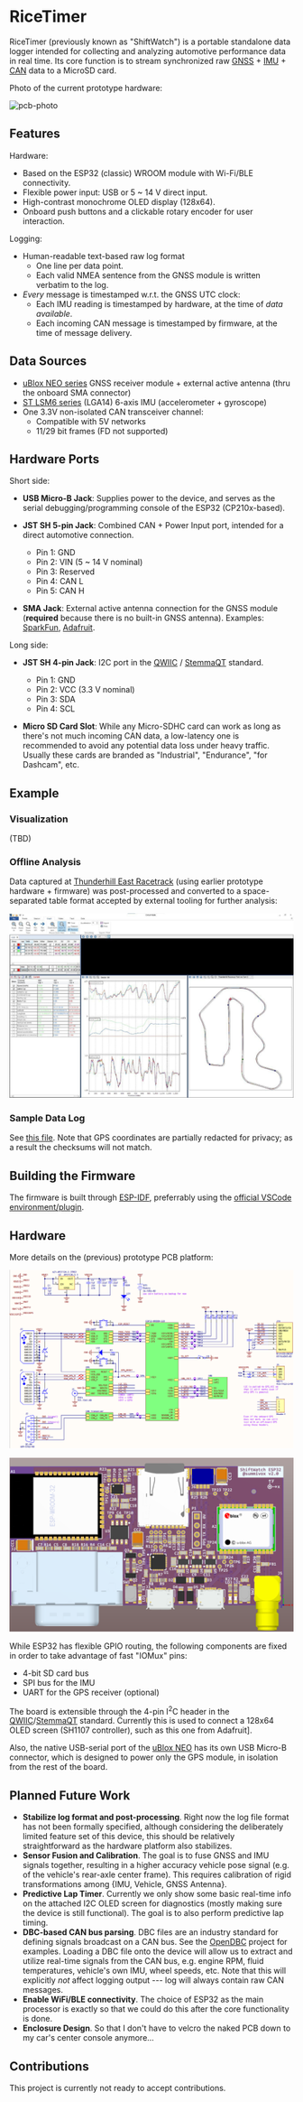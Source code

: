 # RiceTimer

RiceTimer (previously known as "ShiftWatch") is a portable standalone data logger intended for collecting and analyzing automotive performance data in real time. Its core function is to stream synchronized raw [GNSS][] + [IMU][] + [CAN][] data to a MicroSD card.

Photo of the current prototype hardware:

![pcb-photo](doc/image/pcb-v3.0-photo-2.jpg "Photo of RiceTimer v3.0 PCB assembly")


## Features

Hardware:
- Based on the ESP32 (classic) WROOM module with Wi-Fi/BLE connectivity.
- Flexible power input: USB or 5 ~ 14 V direct input.
- High-contrast monochrome OLED display (128x64).
- Onboard push buttons and a clickable rotary encoder for user interaction.

Logging:
- Human-readable text-based raw log format
    - One line per data point.
    - Each valid NMEA sentence from the GNSS module is written verbatim to the log.
- *Every* message is timestamped w.r.t. the GNSS UTC clock:
    - Each IMU reading is timestamped by hardware, at the time of *data available*.
    - Each incoming CAN message is timestamped by firmware, at the time of message delivery.


## Data Sources

- [uBlox NEO series][ublox] GNSS receiver module + external active antenna (thru the onboard SMA connector)
- [ST LSM6 series][lsm6] (LGA14) 6-axis IMU (accelerometer + gyroscope)
- One 3.3V non-isolated CAN transceiver channel:
    - Compatible with 5V networks
    - 11/29 bit frames (FD not supported)


## Hardware Ports

Short side:

- **USB Micro-B Jack**: Supplies power to the device, and serves as the serial debugging/programming console of the ESP32 (CP210x-based).

- **JST SH 5-pin Jack**: Combined CAN + Power Input port, intended for a direct automotive connection.
    - Pin 1: GND
    - Pin 2: VIN (5 ~ 14 V nominal)
    - Pin 3: Reserved
    - Pin 4: CAN L
    - Pin 5: CAN H
    
- **SMA Jack**: External active antenna connection for the GNSS module (**required** because there is no built-in GNSS antenna). Examples: [SparkFun][GPS-ant-1], [Adafruit][GPS-ant-2].

Long side:

- **JST SH 4-pin Jack**: I2C port in the [QWIIC][] / [StemmaQT][] standard.
    - Pin 1: GND
    - Pin 2: VCC (3.3 V nominal)
    - Pin 3: SDA
    - Pin 4: SCL

- **Micro SD Card Slot**: While any Micro-SDHC card can work as long as there's not much incoming CAN data, a low-latency one is recommended to avoid any potential data loss under heavy traffic. Usually these cards are branded as "Industrial", "Endurance", "for Dashcam", etc.


## Example

### Visualization

(TBD)

### Offline Analysis

Data captured at [Thunderhill East Racetrack][thill] (using earlier prototype hardware + firmware) was post-processed and converted to a space-separated table format accepted by external tooling for further analysis:

![analysis-thunderhill-1](doc/image/analysis-thunderhill-1.jpg "analysis using CircuitTools software")

### Sample Data Log

See [this file](doc/sample-log.txt). Note that GPS coordinates are partially redacted for privacy; as a result the checksums will not match.


## Building the Firmware

The firmware is built through [ESP-IDF][], preferrably using the [official VSCode environment/plugin][ESP-IDF-vscode].


## Hardware

More details on the (previous) prototype PCB platform:

![pcb-sch](doc/image/pcb-v2.0-sch-1.png "schematic of RiceTimer v2.0 PCB")

![pcb-render](doc/image/pcb-v2.0-render-1.png "render of RiceTimer v2.0 PCB")

While ESP32 has flexible GPIO routing, the following components are fixed in order to take advantage of fast "IOMux" pins:

- 4-bit SD card bus
- SPI bus for the IMU
- UART for the GPS receiver (optional)

The board is extensible through the 4-pin I<sup>2</sup>C header in the [QWIIC][]/[StemmaQT][] standard. Currently this is used to connect a 128x64 OLED screen (SH1107 controller), such as this one from Adafruit].

Also, the native USB-serial port of the [uBlox NEO][ublox] has its own USB Micro-B connector, which is designed to power only the GPS module, in isolation from the rest of the board.


## Planned Future Work

- **Stabilize log format and post-processing**. Right now the log file format has not been formally specified, although considering the deliberately limited feature set of this device, this should be relatively straightforward as the hardware platform also stabilizes.
- **Sensor Fusion and Calibration**. The goal is to fuse GNSS and IMU signals together, resulting in a higher accuracy vehicle pose signal (e.g. of the vehicle's rear-axle center frame). This requires calibration of rigid transformations among {IMU, Vehicle, GNSS Antenna}.
- **Predictive Lap Timer**. Currently we only show some basic real-time info on the attached I2C OLED screen for diagnostics (mostly making sure the device is still functional). The goal is to also perform predictive lap timing.
- **DBC-based CAN bus parsing**. DBC files are an industry standard for defining signals broadcast on a CAN bus. See the [OpenDBC][] project for examples. Loading a DBC file onto the device will allow us to extract and utilize real-time signals from the CAN bus, e.g. engine RPM, fluid temperatures, vehicle's own IMU, wheel speeds, etc. Note that this will explicitly _not_ affect logging output --- log will always contain raw CAN messages.
- **Enable WiFi/BLE connectivity**. The choice of ESP32 as the main processor is exactly so that we could do this after the core functionality is done.
- **Enclosure Design**. So that I don't have to velcro the naked PCB down to my car's center console anymore...

## Contributions

This project is currently not ready to accept contributions.


[GNSS]: https://en.wikipedia.org/wiki/Satellite_navigation
[PPS]: https://en.wikipedia.org/wiki/Pulse-per-second_signal
[ublox]: https://www.u-blox.com/en/product/neo-m8-series
[GPS-ant-1]: https://www.sparkfun.com/products/14986
[GPS-ant-2]: https://www.adafruit.com/product/960

[IMU]: https://en.wikipedia.org/wiki/Inertial_measurement_unit
[lsm6]: https://www.st.com/en/mems-and-sensors/lsm6dsr.html

[CAN]: https://en.wikipedia.org/wiki/CAN_bus
[OBD2-term]: https://www.eevblog.com/forum/beginners/can-bus-ac-termination-according-to-iso-15765-4/
[OBD2-cable-1]: https://www.sparkfun.com/products/10087
[OpenDBC]: https://github.com/commaai/opendbc

[QWIIC]: https://www.sparkfun.com/qwiic
[StemmaQT]: https://learn.adafruit.com/introducing-adafruit-stemma-qt/what-is-stemma-qt

[ESP-IDF]: https://github.com/espressif/esp-idf
[ESP-IDF-vscode]: https://docs.espressif.com/projects/esp-idf/en/stable/esp32/get-started/vscode-setup.html

[thill]: https://www.thunderhill.com/track-info/track-maps

